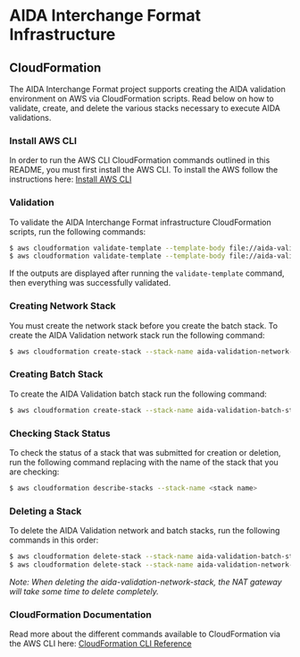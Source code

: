 # AIDA Interchange Format Infrastructure

## CloudFormation

The AIDA Interchange Format project supports creating the AIDA validation environment on AWS via CloudFormation scripts. Read below on how to validate, create, and delete the various stacks necessary to execute AIDA validations. 

### Install AWS CLI

In order to run the AWS CLI CloudFormation commands outlined in this README, you must first install the AWS CLI. To install the AWS follow the instructions here: [Install AWS CLI](https://docs.aws.amazon.com/cli/latest/userguide/cli-chap-install.html)

### Validation

To validate the AIDA Interchange Format infrastructure CloudFormation scripts, run the following commands:

```bash
$ aws cloudformation validate-template --template-body file://aida-validation-vpc-cf-template.json
$ aws cloudformation validate-template --template-body file://aida-validation-batch-cf-template.json
```

If the outputs are displayed after running the `validate-template` command, then everything was successfully validated. 

### Creating Network Stack

You must create the network stack before you create the batch stack. To create the AIDA Validation network stack run the following command:

```bash
$ aws cloudformation create-stack --stack-name aida-validation-network-stack --template-body file://aida-validation-network-cf-template.json
```

### Creating Batch Stack

To create the AIDA Validation batch stack run the following command:

```bash
$ aws cloudformation create-stack --stack-name aida-validation-batch-stack --template-body file://aida-validation-batch-cf-template.json --capabilities CAPABILITY_IAM
```

### Checking Stack Status

To check the status of a stack that was submitted for creation or deletion, run the following command replacing <stack name> with the name of the stack that you are checking:

```bash
$ aws cloudformation describe-stacks --stack-name <stack name>
```

### Deleting a Stack

To delete the AIDA Validation network and batch stacks, run the following commands in this order:

```bash
$ aws cloudformation delete-stack --stack-name aida-validation-batch-stack
$ aws cloudformation delete-stack --stack-name aida-validation-network-stack
```

*Note: When deleting the aida-validation-network-stack, the NAT gateway will take some time to delete completely.*


### CloudFormation Documentation

Read more about the different commands available to CloudFormation via the AWS CLI here: 
[CloudFormation CLI Reference](https://docs.aws.amazon.com/cli/latest/reference/cloudformation/index.html)
